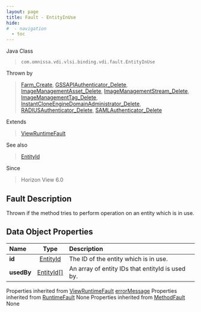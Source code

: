 ```yaml
---
layout: page
title: Fault - EntityInUse
hide:
#  - navigation
  - toc
---
```






Java Class
> `com.omnissa.vdi.vlsi.binding.vdi.fault.EntityInUse`

Thrown by
> [Farm_Create](vdi.resources.Farm.md#create), [GSSAPIAuthenticator_Delete](vdi.infrastructure.GSSAPIAuthenticator.md#delete), [ImageManagementAsset_Delete](vdi.utils.imagemanagement.ImageManagementAsset.md#delete), [ImageManagementStream_Delete](vdi.utils.imagemanagement.ImageManagementStream.md#delete), [ImageManagementTag_Delete](vdi.utils.imagemanagement.ImageManagementTag.md#delete), [InstantCloneEngineDomainAdministrator_Delete](vdi.utils.InstantCloneEngineDomainAdministrator.md#delete), [RADIUSAuthenticator_Delete](vdi.infrastructure.RADIUSAuthenticator.md#delete), [SAMLAuthenticator_Delete](vdi.infrastructure.SAMLAuthenticator.md#delete)

Extends
> [ViewRuntimeFault](vdi.fault.ViewRuntimeFault.md)

See also
> [EntityId](vdi.EntityId.md)

Since
> Horizon View 6.0


## Fault Description

Thrown if the method tries to perform operation on an entity which is in use.

## Data Object Properties

 Name | Type | Description
:---|:---:|:---
**id**| [EntityId](vdi.EntityId.md)|  The ID of the entity which is in use.
**usedBy**| [EntityId[]](vdi.EntityId.md)|  An array of entity IDs that entityId is used by.
Properties inherited from [ViewRuntimeFault](vdi.fault.ViewRuntimeFault.md)
[errorMessage](vdi.fault.ViewRuntimeFault.md#errorMessage)
Properties inherited from [RuntimeFault](vmodl.RuntimeFault.md)
None
Properties inherited from [MethodFault](vmodl.MethodFault.md)
None


 
